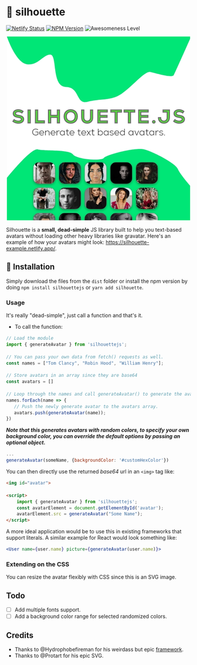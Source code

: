 # 🧑 silhouette

[![Netlify Status](https://api.netlify.com/api/v1/badges/08ce58d6-78dd-4c3e-aa50-97b1316b59b7/deploy-status)](https://app.netlify.com/sites/silhouette-example/deploys)
[![NPM Version](https://img.shields.io/npm/v/searchzilla)](https://img.shields.io/npm/v/silhouettejs)
![Awesomeness Level](https://img.shields.io/badge/awesomeness-extreme-blue.svg)

<p align="center">
  <img src="./assets/Banner.jpg" alt="AlertsJS Logo">
</p>

Silhouette is a **small, dead-simple** JS library built to help you text-based avatars without loading other heavy libraries like gravatar. Here's an example of how your avatars might look: https://silhouette-example.netlify.app/.

## 🍭 Installation
Simply download the files from the ``dist`` folder or install the npm version by doing ``npm install silhouettejs`` or ``yarn add silhouette``.

### Usage
It's really "dead-simple", just call a function and that's it.

- To call the function:
 ```js
// Load the module
import { generateAvatar } from 'silhouettejs';

// You can pass your own data from fetch() requests as well.
const names = ["Tom Clancy", "Robin Hood", "William Henry"];

// Store avatars in an array since they are base64
const avatars = []

// Loop through the names and call generateAvatar() to generate the avatar. 
names.forEach(name => {
    // Push the newly generate avatar to the avatars array.
    avatars.push(generateAvatar(name));
})
```
***Note that this generates avatars with random colors, to specify your own background color, you can override the default options by passing an optional object.***

```js
...
generateAvatar(someName, {backgroundColor: '#customHexColor'})
```

You can then directly use the returned *base64* url in an ``<img>`` tag like:

```html
<img id="avatar">

<script>
    import { generateAvatar } from 'silhouettejs';
    const avatarElement = document.getElementById('avatar');
    avatarElement.src = generateAvatar("Some Name");
</script>

```
A more ideal application would be to use this in existing frameworks that support literals. A similar example for React would look something like:

```jsx
<User name={user.name} picture={generateAvatar(user.name)}>
```

### Extending on the CSS
You can resize the avatar flexibly with CSS since this is an SVG image.

## Todo
- [ ] Add multiple fonts support.
- [ ] Add a background color range for selected randomized colors.

## Credits
- Thanks to @Hydrophobefireman for his weirdass but epic [framework](https://github.com/hydrophobefireman/ui-lib).
- Thanks to @Protart for his epic SVG.
